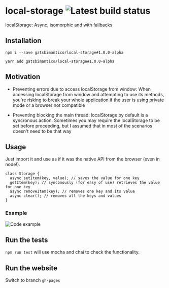 # local-storage ![Latest build status](https://travis-ci.com/gatsbimantico/local-storage.svg?branch=master)
localStorage: Async, isomorphic and with fallbacks

## Installation

`npm i --save gatsbimantico/local-storage#1.0.0-alpha`

`yarn add gatsbimantico/local-storage#1.0.0-alpha`

## Motivation

- Preventing errors due to access localStorage from window:
  When accessing localStorage from window and attempting to use its methods,
  you're risking to break your whole application if the user is
  using private mode or a browser not compatible

- Preventing blocking the main thread:
  localStorage by default is a syncronous action.
  Sometimes you may require the localStorage to be set before proceeding,
  but I assumed that in most of the scenarios doesn't need to be that way

## Usage

Just import it and use as if it was the native API from the browser (even in node!).

```
class Storage {
  async setItem(key, value); // saves the value for one key
  getItem(key); // synconously (for easy of use) retrieves the value for one key
  async removeItem(key); // removes one key and its value
  async clear(); // removes all the keys and values
}
```

### Example

![Code example](https://pbs.twimg.com/media/D-3N3riVUAEMbCC?format=jpg&name=small)

## Run the tests

`npm run test` will use mocha and chai to check the functionality.

## Run the website

Switch to branch `gh-pages`
